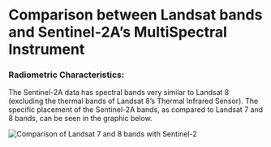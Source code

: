 
# Comparison between Landsat bands and Sentinel-2A’s MultiSpectral Instrument

### Radiometric Characteristics: 
The Sentinel-2A data has spectral bands very similar to Landsat 8 (excluding the thermal bands of Landsat 8’s Thermal Infrared Sensor). The specific placement of the Sentinel-2A bands, as compared to Landsat 7 and 8 bands, can be seen in the graphic below.

![Comparison of Landsat 7 and 8 bands with Sentinel-2](R:\Earth_Observation\ResearchDocs\Landsat.v.Sentinel-2.png)


